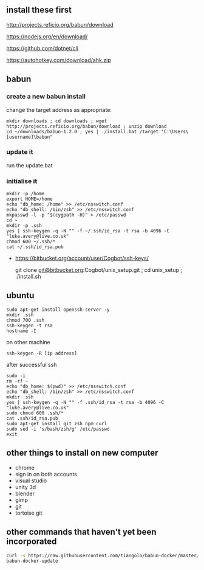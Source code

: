 ## install these first ##

http://projects.reficio.org/babun/download

https://nodejs.org/en/download/

https://github.com/dotnet/cli

https://autohotkey.com/download/ahk.zip

## babun

### create a new babun install

change the target address as appropriate:

    mkdir downloads ; cd downloads ; wget http://projects.reficio.org/babun/download ; unzip download
    cd ~/downloads/babun-1.2.0 ; yes | ./install.bat /target "C:\Users\[username]\babun"

### update it

run the update.bat

### initialise it

    mkdir -p /home
	export HOME=/home
	echo "db_home: /home" >> /etc/nsswitch.conf
	echo "db_shell: /bin/zsh" >> /etc/nsswitch.conf
	mkpasswd -l -p "$(cygpath -H)" > /etc/passwd
	cd ~
	mkdir -p .ssh
	yes | ssh-keygen -q -N "" -f ~/.ssh/id_rsa -t rsa -b 4096 -C "luke.avery@live.co.uk"
	chmod 600 ~/.ssh/*
	cat ~/.ssh/id_rsa.pub

* https://bitbucket.org/account/user/Cogbot/ssh-keys/

    git clone git@bitbucket.org:Cogbot/unix_setup.git ; cd unix_setup ; ./install.sh

## ubuntu

    sudo apt-get install openssh-server -y
    mkdir .ssh
    chmod 700 .ssh
    ssh-keygen -t rsa
    hostname -I

on other machine

    ssh-keygen -R [ip address]

after successful ssh

    sudo -i
	rm -rf ~
	echo "db_home: $(pwd)" >> /etc/nsswitch.conf
	echo "db_shell: /bin/zsh" >> /etc/nsswitch.conf
	mkdir .ssh
	yes | ssh-keygen -q -N "" -f .ssh/id_rsa -t rsa -b 4096 -C "luke.avery@live.co.uk"
	sudo chmod 600 .ssh/*
	cat .ssh/id_rsa.pub
    sudo apt-get install git zsh npm curl
    sudo sed -i 's/bash/zsh/g' /etc/passwd
    exit

## other things to install on new computer ##

* chrome
* sign in on both accounts
* visual studio
* unity 3d
* blender
* gimp
* git
* tortoise git

## other commands that haven't yet been incorporated

``` sh
curl -s https://raw.githubusercontent.com/tiangolo/babun-docker/master/setup.sh | source /dev/stdin
babun-docker-update
```
